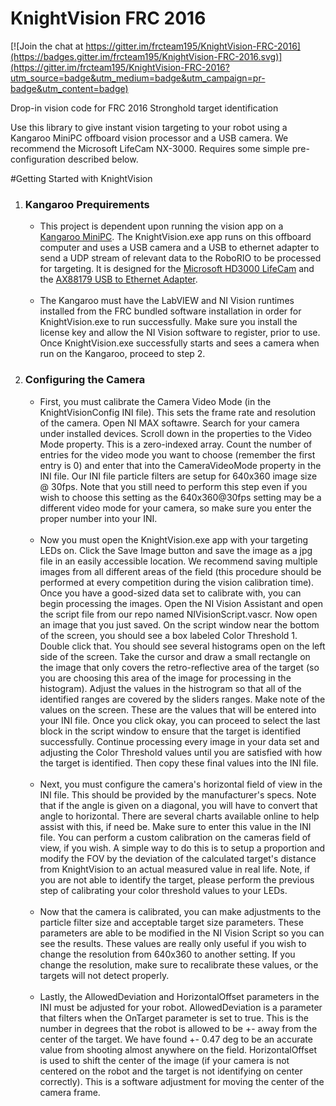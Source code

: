 # KnightVision FRC 2016

[![Join the chat at https://gitter.im/frcteam195/KnightVision-FRC-2016](https://badges.gitter.im/frcteam195/KnightVision-FRC-2016.svg)](https://gitter.im/frcteam195/KnightVision-FRC-2016?utm_source=badge&utm_medium=badge&utm_campaign=pr-badge&utm_content=badge)

Drop-in vision code for FRC 2016 Stronghold target identification

Use this library to give instant vision targeting to your robot using a Kangaroo MiniPC offboard vision processor and a USB camera. We recommend the Microsoft LifeCam NX-3000. Requires some simple pre-configuration described below.

#Getting Started with KnightVision

<ol>
<li>
<h3>Kangaroo Prequirements</h3>
<p><ul>
<li>This project is dependent upon running the vision app on a <a href="http://www.kangaroo.cc/">Kangaroo MiniPC</a>. The KnightVision.exe app runs on this offboard computer and uses a USB camera and a USB to ethernet adapter to send a UDP stream of relevant data to the RoboRIO to be processed for targeting. It is designed for the <a href="http://www.amazon.com/dp/B008ZVRAQS/ref=pd_lpo_sbs_dp_ss_1?pf_rd_p=1944687762&pf_rd_s=lpo-top-stripe-1&pf_rd_t=201&pf_rd_i=B004ETQHDM&pf_rd_m=ATVPDKIKX0DER&pf_rd_r=1A5ZD9HEMA93AV7844PT">Microsoft HD3000 LifeCam</a> and the <a href="http://www.amazon.com/Cable-Matters-SuperSpeed-Gigabit-Ethernet/dp/B00BBD7NFU?ie=UTF8&psc=1&redirect=true&ref_=oh_aui_detailpage_o05_s00">AX88179 USB to Ethernet Adapter</a>.<br><br></li>

<li>
The Kangaroo must have the LabVIEW and NI Vision runtimes installed from the FRC bundled software installation in order for KnightVision.exe to run successfully. Make sure you install the license key and allow the NI Vision software to register, prior to use. Once KnightVision.exe successfully starts and sees a camera when run on the Kangaroo, proceed to step 2.
</li>

</ul></p>
</li>
<li>
<h3>Configuring the Camera</h3>
<p><ul>
<li>
First, you must calibrate the Camera Video Mode (in the KnightVisionConfig INI file). This sets the frame rate and resolution of the camera. Open NI MAX softawre. Search for your camera under installed devices. Scroll down in the properties to the Video Mode property. This is a zero-indexed array. Count the number of entries for the video mode you want to choose (remember the first entry is 0) and enter that into the CameraVideoMode property in the INI file. Our INI file particle filters are setup for 640x360 image size @ 30fps. Note that you still need to perform this step even if you wish to choose this setting as the 640x360@30fps setting may be a different video mode for your camera, so make sure you enter the proper number into your INI.<br><br>
</li>
<li>
Now you must open the KnightVision.exe app with your targeting LEDs on. Click the Save Image button and save the image as a jpg file in an easily accessible location. We recommend saving multiple images from all different areas of the field (this procedure should be performed at every competition during the vision calibration time). Once you have a good-sized data set to calibrate with, you can begin processing the images. Open the NI Vision Assistant and open the script file from our repo named NIVisionScript.vascr. Now open an image that you just saved. On the script window near the bottom of the screen, you should see a box labeled Color Threshold 1. Double click that. You should see several histograms open on the left side of the screen. Take the cursor and draw a small rectangle on the image that only covers the retro-reflective area of the target (so you are choosing this area of the image for processing in the histogram). Adjust the values in the histrogram so that all of the identified ranges are covered by the sliders ranges. Make note of the values on the screen. These are the values that will be entered into your INI file. Once you click okay, you can proceed to select the last block in the script window to ensure that the target is identified successfully. Continue processing every image in your data set and adjusting the Color Threshold values until you are satisfied with how the target is identified. Then copy these final values into the INI file.
<br><br>
</li>
<li>
Next, you must configure the camera's horizontal field of view in the INI file. This should be provided by the manufacturer's specs. Note that if the angle is given on a diagonal, you will have to convert that angle to horizontal. There are several charts available online to help assist with this, if need be. Make sure to enter this value in the INI file. You can perform a custom calibration on the cameras field of view, if you wish. A simple way to do this is to setup a proportion and modify the FOV by the deviation of the calculated target's distance from KnightVision to an actual measured value in real life. Note, if you are not able to identify the target, please perform the previous step of calibrating your color threshold values to your LEDs.<br><br>
</li>
<li>
Now that the camera is calibrated, you can make adjustments to the particle filter size and acceptable target size parameters. These parameters are able to be modified in the NI Vision Script so you can see the results. These values are really only useful if you wish to change the resolution from 640x360 to another setting. If you change the resolution, make sure to recalibrate these values, or the targets will not detect properly.<br><br>
</li>
<li>
Lastly, the AllowedDeviation and HorizontalOffset parameters in the INI must be adjusted for your robot. AllowedDeviation is a parameter that filters when the OnTarget parameter is set to true. This is the number in degrees that the robot is allowed to be +- away from the center of the target. We have found +- 0.47 deg to be an accurate value from shooting almost anywhere on the field. HorizontalOffset is used to shift the center of the image (if your camera is not centered on the robot and the target is not identifying on center correctly). This is a software adjustment for moving the center of the camera frame.<br><br>
</li>
</ul>
</p>
</li>
</ol>
